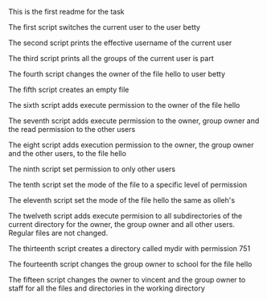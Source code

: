 This is the first readme for the task

The first script switches the current user to the user betty

The second script prints the effective username of the current user

The third script prints all the groups of the current user is part

The fourth script changes the owner of the file hello to user betty

The fifth script creates an empty file

The sixth script adds execute permission to the owner of the file hello

The seventh script adds execute permission to the owner, group owner and the read permission to the other users

The eight script adds execution permission to the owner, the group owner and the other users, to the file hello

The ninth script set permission to only other users

The tenth script set the mode of the file to a specific level of permission

The eleventh script set the mode of the file hello the same as olleh's

The twelveth script adds execute permision to all subdirectories of the current directory for the owner, the group owner and all other users. Regular files are not changed.

The thirteenth script creates a directory called mydir with permission 751

The fourteenth script changes the group owner to school for the file hello

The fifteen script changes the owner to vincent and the group owner to staff for all the files and directories in the working directory 
